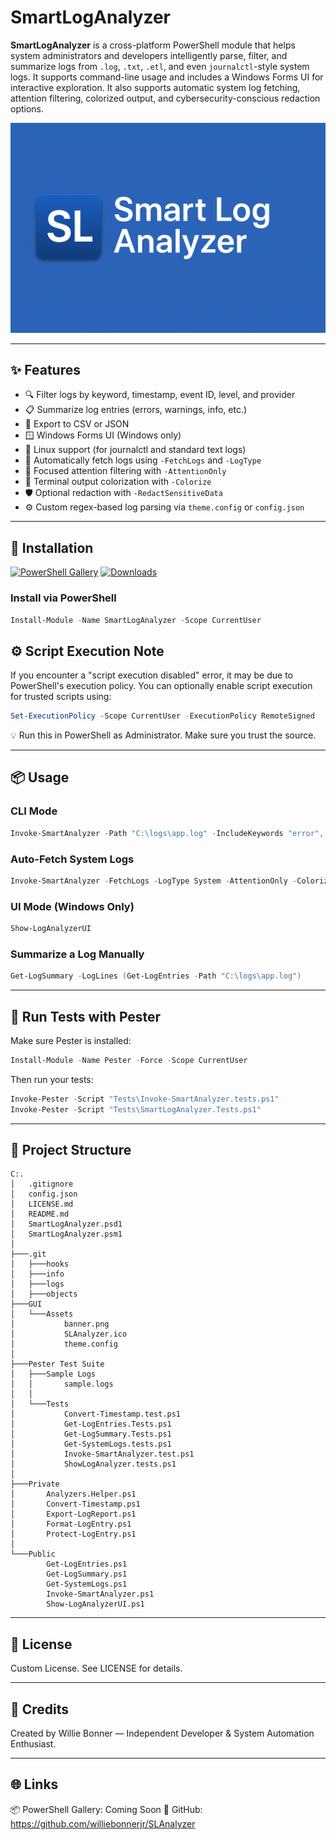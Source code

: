 # SmartLogAnalyzer

**SmartLogAnalyzer** is a cross-platform PowerShell module that helps system administrators and developers intelligently parse, filter, and summarize logs from `.log`, `.txt`, `.etl`, and even `journalctl`-style system logs. It supports command-line usage and includes a Windows Forms UI for interactive exploration. It also supports automatic system log fetching, attention filtering, colorized output, and cybersecurity-conscious redaction options.

![Banner](GUI/Assets/banner.png)

---

## ✨ Features

- 🔍 Filter logs by keyword, timestamp, event ID, level, and provider
- 📋 Summarize log entries (errors, warnings, info, etc.)
- 💾 Export to CSV or JSON
- 🪟 Windows Forms UI (Windows only)
- 🐧 Linux support (for journalctl and standard text logs)
- 🔄 Automatically fetch logs using `-FetchLogs` and `-LogType`
- 🎯 Focused attention filtering with `-AttentionOnly`
- 🎨 Terminal output colorization with `-Colorize`
- 🛡️ Optional redaction with `-RedactSensitiveData`
- ⚙️ Custom regex-based log parsing via `theme.config` or `config.json`

---

## 🚀 Installation

[![PowerShell Gallery](https://img.shields.io/powershellgallery/v/SmartLogAnalyzer.svg?style=flat-square)](https://www.powershellgallery.com/packages/SmartLogAnalyzer)
[![Downloads](https://img.shields.io/powershellgallery/dt/SmartLogAnalyzer.svg?style=flat-square)](https://www.powershellgallery.com/packages/SmartLogAnalyzer)

### Install via PowerShell
```powershell
Install-Module -Name SmartLogAnalyzer -Scope CurrentUser
```

## ⚙️ Script Execution Note
If you encounter a "script execution disabled" error, it may be due to PowerShell's execution policy. You can optionally enable script execution for trusted scripts using:
```powershell
Set-ExecutionPolicy -Scope CurrentUser -ExecutionPolicy RemoteSigned
```
💡 Run this in PowerShell as Administrator. Make sure you trust the source.

---

## 📦 Usage

### CLI Mode
```powershell
Invoke-SmartAnalyzer -Path "C:\logs\app.log" -IncludeKeywords "error", "fail" -ExportFormat CSV
```

### Auto-Fetch System Logs
```powershell
Invoke-SmartAnalyzer -FetchLogs -LogType System -AttentionOnly -Colorize -ReportPath "C:\Reports\Today.txt" -ReportFormat Text
```

### UI Mode (Windows Only)
```powershell
Show-LogAnalyzerUI
```

### Summarize a Log Manually
```powershell
Get-LogSummary -LogLines (Get-LogEntries -Path "C:\logs\app.log")
```

---

## 🧪 Run Tests with Pester
Make sure Pester is installed:
```powershell
Install-Module -Name Pester -Force -Scope CurrentUser
```

Then run your tests:
```powershell
Invoke-Pester -Script "Tests\Invoke-SmartAnalyzer.tests.ps1"
Invoke-Pester -Script "Tests\SmartLogAnalyzer.Tests.ps1"
```

---

## 📁 Project Structure

```
C:.
│   .gitignore
│   config.json
│   LICENSE.md
│   README.md
│   SmartLogAnalyzer.psd1
│   SmartLogAnalyzer.psm1
│
├───.git
│   ├───hooks
│   ├───info
│   ├───logs
│   ├───objects
├───GUI
│   └───Assets
│           banner.png
│           SLAnalyzer.ico
│           theme.config
│
├───Pester Test Suite
│   ├───Sample Logs
│   │       sample.logs
│   │
│   └───Tests
│           Convert-Timestamp.test.ps1
│           Get-LogEntries.Tests.ps1
│           Get-LogSummary.Tests.ps1
│           Get-SystemLogs.tests.ps1
│           Invoke-SmartAnalyzer.test.ps1
│           ShowLogAnalyzer.tests.ps1
│
├───Private
│       Analyzers.Helper.ps1
│       Convert-Timestamp.ps1
│       Export-LogReport.ps1
│       Format-LogEntry.ps1
│       Protect-LogEntry.ps1
│
└───Public
        Get-LogEntries.ps1
        Get-LogSummary.ps1
        Get-SystemLogs.ps1
        Invoke-SmartAnalyzer.ps1
        Show-LogAnalyzerUI.ps1

```

---

## 📄 License
Custom License. See LICENSE for details.

---

## 🧠 Credits
Created by Willie Bonner — Independent Developer & System Automation Enthusiast.

---

## 🌐 Links
📦 PowerShell Gallery: Coming Soon
🐙 GitHub: https://github.com/williebonnerjr/SLAnalyzer

